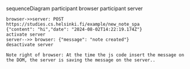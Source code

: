 sequenceDiagram
    participant browser
    participant server

    browser->>server: POST https://studies.cs.helsinki.fi/example/new_note_spa
    {"content": "hi","date": "2024-08-02T14:22:19.174Z"}
    activate server
    server-->> browser: {"message": "note created"}
    desactivate server

    Note right of browser: At the time the js code insert the message on the DOM, the server is saving the message on the server.. 
